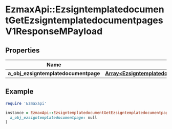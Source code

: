 # EzmaxApi::EzsigntemplatedocumentGetEzsigntemplatedocumentpagesV1ResponseMPayload

## Properties

| Name | Type | Description | Notes |
| ---- | ---- | ----------- | ----- |
| **a_obj_ezsigntemplatedocumentpage** | [**Array&lt;EzsigntemplatedocumentpageResponseCompound&gt;**](EzsigntemplatedocumentpageResponseCompound.md) |  |  |

## Example

```ruby
require 'Ezmaxapi'

instance = EzmaxApi::EzsigntemplatedocumentGetEzsigntemplatedocumentpagesV1ResponseMPayload.new(
  a_obj_ezsigntemplatedocumentpage: null
)
```

